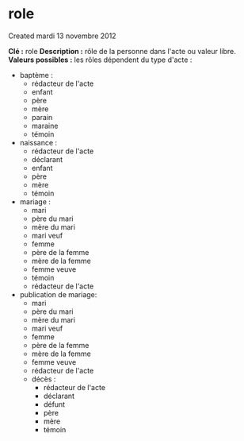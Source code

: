 role
====
Created mardi 13 novembre 2012

**Clé :** role
**Description :** rôle de la personne dans l'acte ou valeur libre.
**Valeurs possibles :** les rôles dépendent du type d'acte :
 - baptème :
 	- rédacteur de l'acte
 	- enfant
 	- père
 	- mère
 	- parain
 	- maraine
 	- témoin
 - naissance :
 	- rédacteur de l'acte
 	- déclarant
 	- enfant
 	- père
 	- mère
 	- témoin
 - mariage :
 	- mari
 	- père du mari
 	- mère du mari
 	- mari veuf
 	- femme
 	- père de la femme
 	- mère de la femme
 	- femme veuve
 	- témoin
 	- rédacteur de l'acte
- publication de mariage:
 	- mari
 	- père du mari
 	- mère du mari
 	- mari veuf
 	- femme
 	- père de la femme
 	- mère de la femme
 	- femme veuve
 	- rédacteur de l'acte
  - décès :
 	- rédacteur de l'acte
 	- déclarant
 	- défunt
 	- père
 	- mère
 	- témoin
